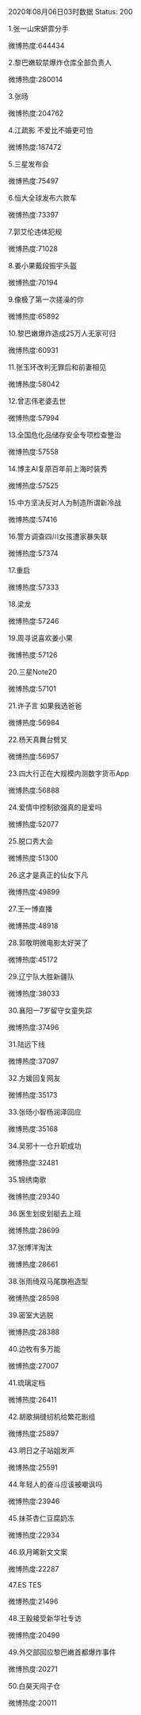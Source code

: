 2020年08月06日03时数据
Status: 200

1.张一山宋妍霏分手

微博热度:644434

2.黎巴嫩软禁爆炸仓库全部负责人

微博热度:280014

3.张旸

微博热度:204762

4.江疏影 不爱比不婚更可怕

微博热度:187472

5.三星发布会

微博热度:75497

6.恒大全球发布六款车

微博热度:73397

7.郭艾伦违体犯规

微博热度:71028

8.姜小果戴段振宇头盔

微博热度:70194

9.像极了第一次搓澡的你

微博热度:65892

10.黎巴嫩爆炸造成25万人无家可归

微博热度:60931

11.张玉环改判无罪后和前妻相见

微博热度:58042

12.曾志伟老婆去世

微博热度:57994

13.全国危化品储存安全专项检查整治

微博热度:57558

14.博主AI复原百年前上海时装秀

微博热度:57525

15.中方坚决反对人为制造所谓新冷战

微博热度:57416

16.警方调查四川女孩遭家暴失联

微博热度:57374

17.重启

微博热度:57333

18.梁龙

微博热度:57246

19.周寻说喜欢姜小果

微博热度:57126

20.三星Note20

微博热度:57101

21.许子言 如果我选爸爸

微博热度:56984

22.杨天真舞台劈叉

微博热度:56957

23.四大行正在大规模内测数字货币App

微博热度:56888

24.爱情中控制欲强真的是爱吗

微博热度:52077

25.脱口秀大会

微博热度:51300

26.这才是真正的仙女下凡

微博热度:49899

27.王一博直播

微博热度:48918

28.郭敬明微电影太好哭了

微博热度:45172

29.辽宁队大胜新疆队

微博热度:38033

30.襄阳一7岁留守女童失踪

微博热度:37496

31.陆远下线

微博热度:37097

32.方媛回复网友

微博热度:35173

33.张旸小智杨润泽回应

微博热度:35168

34.吴邪十一仓升职成功

微博热度:32481

35.锦绣南歌

微博热度:29340

36.医生划皮划艇去上班

微博热度:28699

37.张博洋淘汰

微博热度:28661

38.张雨绮双马尾旗袍造型

微博热度:28598

39.密室大逃脱

微博热度:28388

40.边牧有多万能

微博热度:27007

41.琉璃定档

微博热度:26411

42.胡歌捐缝纫机给繁花剧组

微博热度:25897

43.明日之子站姐发声

微博热度:25591

44.年轻人的奋斗应该被嘲讽吗

微博热度:23946

45.抹茶杏仁豆腐奶冻

微博热度:22934

46.玖月晞新文文案

微博热度:22287

47.ES TES

微博热度:21496

48.王毅接受新华社专访

微博热度:20499

49.外交部回应黎巴嫩首都爆炸事件

微博热度:20271

50.白昊天闯子仓

微博热度:20011

